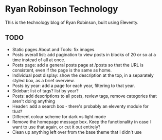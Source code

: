 # Ryan Robinson Technology

This is the technology blog of Ryan Robinson, built using Eleventy.

## TODO

- Static pages About and Tools: fix images
- Posts overall list: add pagination to view posts in blocks of 20 or so at a time instead of all at once.
- Posts page: add a general posts page at /posts so that the URL is consistent, even if the page is the same as home.
- Individual post display: show the description at the top, in a separately styled box, as a brief overview.
- Posts by year: add a page for each year, filtering to that year.
- Sidebar: list of tags? list by year?
- Posts: add descriptions to all posts, review tags, remove categories that aren't doing anything
- Header: add a search box - there's probably an eleventy module for that?
- Different colour scheme for dark vs light mode
- Remove the homepage message box. Keep the functionality in case I want to use that again, or cut it out entirely?
- Clean up anything left over from the base theme that I didn't use
